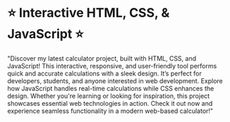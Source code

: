 # ⭐ Interactive HTML, CSS, & JavaScript ⭐

"Discover my latest calculator project, built with HTML, CSS, and JavaScript! This interactive, responsive, and user-friendly tool performs quick and accurate calculations with a sleek design. It’s perfect for developers, students, and anyone interested in web development. Explore how JavaScript handles real-time calculations while CSS enhances the design. Whether you're learning or looking for inspiration, this project showcases essential web technologies in action. Check it out now and experience seamless functionality in a modern web-based calculator!"
